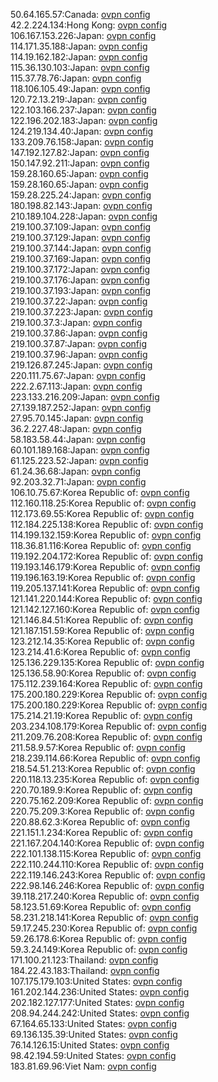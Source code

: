 50.64.165.57:Canada: [ovpn config](vpn/50_64_165_57.ovpn)  
42.2.224.134:Hong Kong: [ovpn config](vpn/42_2_224_134.ovpn)  
106.167.153.226:Japan: [ovpn config](vpn/106_167_153_226.ovpn)  
114.171.35.188:Japan: [ovpn config](vpn/114_171_35_188.ovpn)  
114.19.162.182:Japan: [ovpn config](vpn/114_19_162_182.ovpn)  
115.36.130.103:Japan: [ovpn config](vpn/115_36_130_103.ovpn)  
115.37.78.76:Japan: [ovpn config](vpn/115_37_78_76.ovpn)  
118.106.105.49:Japan: [ovpn config](vpn/118_106_105_49.ovpn)  
120.72.13.219:Japan: [ovpn config](vpn/120_72_13_219.ovpn)  
122.103.166.237:Japan: [ovpn config](vpn/122_103_166_237.ovpn)  
122.196.202.183:Japan: [ovpn config](vpn/122_196_202_183.ovpn)  
124.219.134.40:Japan: [ovpn config](vpn/124_219_134_40.ovpn)  
133.209.76.158:Japan: [ovpn config](vpn/133_209_76_158.ovpn)  
147.192.127.82:Japan: [ovpn config](vpn/147_192_127_82.ovpn)  
150.147.92.211:Japan: [ovpn config](vpn/150_147_92_211.ovpn)  
159.28.160.65:Japan: [ovpn config](vpn/159_28_160_65.ovpn)  
159.28.160.65:Japan: [ovpn config](vpn/159_28_160_65.ovpn)  
159.28.225.24:Japan: [ovpn config](vpn/159_28_225_24.ovpn)  
180.198.82.143:Japan: [ovpn config](vpn/180_198_82_143.ovpn)  
210.189.104.228:Japan: [ovpn config](vpn/210_189_104_228.ovpn)  
219.100.37.109:Japan: [ovpn config](vpn/219_100_37_109.ovpn)  
219.100.37.129:Japan: [ovpn config](vpn/219_100_37_129.ovpn)  
219.100.37.144:Japan: [ovpn config](vpn/219_100_37_144.ovpn)  
219.100.37.169:Japan: [ovpn config](vpn/219_100_37_169.ovpn)  
219.100.37.172:Japan: [ovpn config](vpn/219_100_37_172.ovpn)  
219.100.37.176:Japan: [ovpn config](vpn/219_100_37_176.ovpn)  
219.100.37.193:Japan: [ovpn config](vpn/219_100_37_193.ovpn)  
219.100.37.22:Japan: [ovpn config](vpn/219_100_37_22.ovpn)  
219.100.37.223:Japan: [ovpn config](vpn/219_100_37_223.ovpn)  
219.100.37.3:Japan: [ovpn config](vpn/219_100_37_3.ovpn)  
219.100.37.86:Japan: [ovpn config](vpn/219_100_37_86.ovpn)  
219.100.37.87:Japan: [ovpn config](vpn/219_100_37_87.ovpn)  
219.100.37.96:Japan: [ovpn config](vpn/219_100_37_96.ovpn)  
219.126.87.245:Japan: [ovpn config](vpn/219_126_87_245.ovpn)  
220.111.75.67:Japan: [ovpn config](vpn/220_111_75_67.ovpn)  
222.2.67.113:Japan: [ovpn config](vpn/222_2_67_113.ovpn)  
223.133.216.209:Japan: [ovpn config](vpn/223_133_216_209.ovpn)  
27.139.187.252:Japan: [ovpn config](vpn/27_139_187_252.ovpn)  
27.95.70.145:Japan: [ovpn config](vpn/27_95_70_145.ovpn)  
36.2.227.48:Japan: [ovpn config](vpn/36_2_227_48.ovpn)  
58.183.58.44:Japan: [ovpn config](vpn/58_183_58_44.ovpn)  
60.101.189.168:Japan: [ovpn config](vpn/60_101_189_168.ovpn)  
61.125.223.52:Japan: [ovpn config](vpn/61_125_223_52.ovpn)  
61.24.36.68:Japan: [ovpn config](vpn/61_24_36_68.ovpn)  
92.203.32.71:Japan: [ovpn config](vpn/92_203_32_71.ovpn)  
106.10.75.67:Korea Republic of: [ovpn config](vpn/106_10_75_67.ovpn)  
112.160.118.25:Korea Republic of: [ovpn config](vpn/112_160_118_25.ovpn)  
112.173.69.55:Korea Republic of: [ovpn config](vpn/112_173_69_55.ovpn)  
112.184.225.138:Korea Republic of: [ovpn config](vpn/112_184_225_138.ovpn)  
114.199.132.159:Korea Republic of: [ovpn config](vpn/114_199_132_159.ovpn)  
118.36.81.116:Korea Republic of: [ovpn config](vpn/118_36_81_116.ovpn)  
119.192.204.172:Korea Republic of: [ovpn config](vpn/119_192_204_172.ovpn)  
119.193.146.179:Korea Republic of: [ovpn config](vpn/119_193_146_179.ovpn)  
119.196.163.19:Korea Republic of: [ovpn config](vpn/119_196_163_19.ovpn)  
119.205.137.141:Korea Republic of: [ovpn config](vpn/119_205_137_141.ovpn)  
121.141.220.144:Korea Republic of: [ovpn config](vpn/121_141_220_144.ovpn)  
121.142.127.160:Korea Republic of: [ovpn config](vpn/121_142_127_160.ovpn)  
121.146.84.51:Korea Republic of: [ovpn config](vpn/121_146_84_51.ovpn)  
121.187.151.59:Korea Republic of: [ovpn config](vpn/121_187_151_59.ovpn)  
123.212.14.35:Korea Republic of: [ovpn config](vpn/123_212_14_35.ovpn)  
123.214.41.6:Korea Republic of: [ovpn config](vpn/123_214_41_6.ovpn)  
125.136.229.135:Korea Republic of: [ovpn config](vpn/125_136_229_135.ovpn)  
125.136.58.90:Korea Republic of: [ovpn config](vpn/125_136_58_90.ovpn)  
175.112.239.164:Korea Republic of: [ovpn config](vpn/175_112_239_164.ovpn)  
175.200.180.229:Korea Republic of: [ovpn config](vpn/175_200_180_229.ovpn)  
175.200.180.229:Korea Republic of: [ovpn config](vpn/175_200_180_229.ovpn)  
175.214.21.19:Korea Republic of: [ovpn config](vpn/175_214_21_19.ovpn)  
203.234.108.179:Korea Republic of: [ovpn config](vpn/203_234_108_179.ovpn)  
211.209.76.208:Korea Republic of: [ovpn config](vpn/211_209_76_208.ovpn)  
211.58.9.57:Korea Republic of: [ovpn config](vpn/211_58_9_57.ovpn)  
218.239.114.66:Korea Republic of: [ovpn config](vpn/218_239_114_66.ovpn)  
218.54.51.213:Korea Republic of: [ovpn config](vpn/218_54_51_213.ovpn)  
220.118.13.235:Korea Republic of: [ovpn config](vpn/220_118_13_235.ovpn)  
220.70.189.9:Korea Republic of: [ovpn config](vpn/220_70_189_9.ovpn)  
220.75.162.209:Korea Republic of: [ovpn config](vpn/220_75_162_209.ovpn)  
220.75.209.3:Korea Republic of: [ovpn config](vpn/220_75_209_3.ovpn)  
220.88.62.3:Korea Republic of: [ovpn config](vpn/220_88_62_3.ovpn)  
221.151.1.234:Korea Republic of: [ovpn config](vpn/221_151_1_234.ovpn)  
221.167.204.140:Korea Republic of: [ovpn config](vpn/221_167_204_140.ovpn)  
222.101.138.115:Korea Republic of: [ovpn config](vpn/222_101_138_115.ovpn)  
222.110.244.110:Korea Republic of: [ovpn config](vpn/222_110_244_110.ovpn)  
222.119.146.243:Korea Republic of: [ovpn config](vpn/222_119_146_243.ovpn)  
222.98.146.246:Korea Republic of: [ovpn config](vpn/222_98_146_246.ovpn)  
39.118.217.240:Korea Republic of: [ovpn config](vpn/39_118_217_240.ovpn)  
58.123.51.69:Korea Republic of: [ovpn config](vpn/58_123_51_69.ovpn)  
58.231.218.141:Korea Republic of: [ovpn config](vpn/58_231_218_141.ovpn)  
59.17.245.230:Korea Republic of: [ovpn config](vpn/59_17_245_230.ovpn)  
59.26.178.6:Korea Republic of: [ovpn config](vpn/59_26_178_6.ovpn)  
59.3.24.149:Korea Republic of: [ovpn config](vpn/59_3_24_149.ovpn)  
171.100.21.123:Thailand: [ovpn config](vpn/171_100_21_123.ovpn)  
184.22.43.183:Thailand: [ovpn config](vpn/184_22_43_183.ovpn)  
107.175.179.103:United States: [ovpn config](vpn/107_175_179_103.ovpn)  
161.202.144.236:United States: [ovpn config](vpn/161_202_144_236.ovpn)  
202.182.127.177:United States: [ovpn config](vpn/202_182_127_177.ovpn)  
208.94.244.242:United States: [ovpn config](vpn/208_94_244_242.ovpn)  
67.164.65.133:United States: [ovpn config](vpn/67_164_65_133.ovpn)  
69.136.135.39:United States: [ovpn config](vpn/69_136_135_39.ovpn)  
76.14.126.15:United States: [ovpn config](vpn/76_14_126_15.ovpn)  
98.42.194.59:United States: [ovpn config](vpn/98_42_194_59.ovpn)  
183.81.69.96:Viet Nam: [ovpn config](vpn/183_81_69_96.ovpn)  
